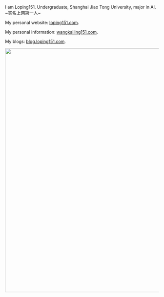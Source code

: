 I am Loping151. Undergraduate, Shanghai Jiao Tong University, major in AI. ~实名上网第一人~

My personal website: [loping151.com](https://loping151.com).

My personal information: [wangkailing151.com](https://wangkailing151.com).

My blogs: [blog.loping151.com](https://blog.loping151.com).

<img width="800" src="https://github-readme-activity-graph.vercel.app/graph?username=Loping151&theme=github-compact&hide_border=true&area=true" />
